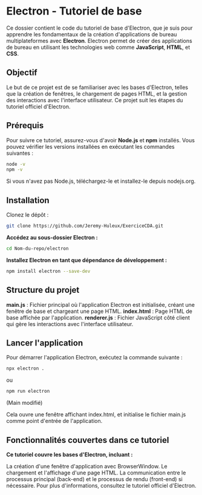 # Electron - Tutoriel de base

Ce dossier contient le code du tutoriel de base d'Electron, que je suis pour apprendre les fondamentaux de la création d'applications de bureau multiplateformes avec **Electron**. Electron permet de créer des applications de bureau en utilisant les technologies web comme **JavaScript**, **HTML**, et **CSS**.

## Objectif

Le but de ce projet est de se familiariser avec les bases d'Electron, telles que la création de fenêtres, le chargement de pages HTML, et la gestion des interactions avec l'interface utilisateur. Ce projet suit les étapes du tutoriel officiel d'Electron.

## Prérequis

Pour suivre ce tutoriel, assurez-vous d'avoir **Node.js** et **npm** installés. Vous pouvez vérifier les versions installées en exécutant les commandes suivantes :

```bash
node -v
npm -v
```

Si vous n'avez pas Node.js, téléchargez-le et installez-le depuis nodejs.org.

## Installation
Clonez le dépôt :

```bash
git clone https://github.com/Jeremy-Huleux/ExerciceCDA.git
```

**Accédez au sous-dossier Electron :**

```bash
cd Nom-du-repo/electron
```

**Installez Electron en tant que dépendance de développement :**

```bash
npm install electron --save-dev
```

## Structure du projet

**main.js** : Fichier principal où l'application Electron est initialisée, créant une fenêtre de base et chargeant une page HTML.
**index.html** : Page HTML de base affichée par l'application.
**renderer.js** : Fichier JavaScript côté client qui gère les interactions avec l'interface utilisateur.


## Lancer l'application

Pour démarrer l'application Electron, exécutez la commande suivante :

```bash
npx electron .
```

ou 

```bash
npm run electron
```
(Main modifié)

Cela ouvre une fenêtre affichant index.html, et initialise le fichier main.js comme point d'entrée de l'application.

## Fonctionnalités couvertes dans ce tutoriel

**Ce tutoriel couvre les bases d'Electron, incluant :**

La création d'une fenêtre d'application avec BrowserWindow.
Le chargement et l'affichage d'une page HTML.
La communication entre le processus principal (back-end) et le processus de rendu (front-end) si nécessaire.
Pour plus d'informations, consultez le tutoriel officiel d'Electron.





